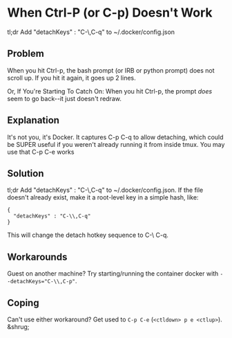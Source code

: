 # When Ctrl-P (or C-p) Doesn't Work

tl;dr Add "detachKeys" : "C-\\,C-q" to ~/.docker/config.json

## Problem

When you hit Ctrl-p, the bash prompt (or IRB or python prompt) does not scroll up. If you hit it again, it goes up 2 lines.

Or, If You're Starting To Catch On: When you hit Ctrl-p, the prompt _does_ seem to go back--it just doesn't redraw.

## Explanation

It's not you, it's Docker. It captures C-p C-q to allow detaching, which could be SUPER useful if you weren't already running it from inside tmux. You may use that C-p C-e works

## Solution

tl;dr Add "detachKeys" : "C-\\,C-q" to ~/.docker/config.json. If the file doesn't already exist, make it a root-level key in a simple hash, like:

```
{
  "detachKeys" : "C-\\,C-q"
}
```

This will change the detach hotkey sequence to C-\ C-q.

## Workarounds

Guest on another machine? Try starting/running the container docker with `--detachKeys="C-\\,C-p"`.

## Coping

Can't use either workaround? Get used to `C-p C-e` (`<ctldown> p e <ctlup>`). &shrug;
